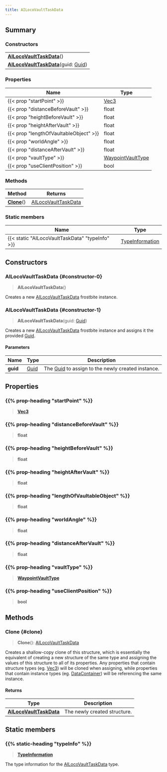 ```yaml
---
title: AILocoVaultTaskData
---
```


## Summary

### Constructors

|  |
| --- |
| **[AILocoVaultTaskData](#constructor-0)**() |
| **[AILocoVaultTaskData](#constructor-1)**(guid: [Guid](/vext/ref/shared/type/guid)) |

### Properties

| Name | Type |
| ---- | ---- |
| {{< prop "startPoint" >}} | [Vec3](/vext/ref/shared/type/vec3) |
| {{< prop "distanceBeforeVault" >}} | float |
| {{< prop "heightBeforeVault" >}} | float |
| {{< prop "heightAfterVault" >}} | float |
| {{< prop "lengthOfVaultableObject" >}} | float |
| {{< prop "worldAngle" >}} | float |
| {{< prop "distanceAfterVault" >}} | float |
| {{< prop "vaultType" >}} | [WaypointVaultType](/vext/ref/fb/waypointvaulttype) |
| {{< prop "useClientPosition" >}} | bool |

### Methods

| Method | Returns |
| ------ | ------- |
| **[Clone](#clone)**() | [AILocoVaultTaskData](/vext/ref/fb/ailocovaulttaskdata) |

### Static members

| Name | Type |
| ---- | ---- |
| {{< static "AILocoVaultTaskData" "typeInfo" >}} | [TypeInformation](/vext/ref/shared/type/typeinformation) |

## Constructors

### AILocoVaultTaskData {#constructor-0}

> **AILocoVaultTaskData**()

Creates a new [AILocoVaultTaskData](/vext/ref/fb/ailocovaulttaskdata) frostbite instance.

### AILocoVaultTaskData {#constructor-1}

> **AILocoVaultTaskData**(guid: [Guid](/vext/ref/shared/type/guid))

Creates a new [AILocoVaultTaskData](/vext/ref/fb/ailocovaulttaskdata) frostbite instance and assigns it the provided [Guid](/vext/ref/shared/type/guid).

#### Parameters

| Name | Type | Description |
| ---- | ---- | ----------- |
| **guid** | [Guid](/vext/ref/shared/type/guid) | The [Guid](/vext/ref/shared/type/guid) to assign to the newly created instance. |

## Properties

### {{% prop-heading "startPoint" %}}

> **[Vec3](/vext/ref/shared/type/vec3)**

### {{% prop-heading "distanceBeforeVault" %}}

> **float**

### {{% prop-heading "heightBeforeVault" %}}

> **float**

### {{% prop-heading "heightAfterVault" %}}

> **float**

### {{% prop-heading "lengthOfVaultableObject" %}}

> **float**

### {{% prop-heading "worldAngle" %}}

> **float**

### {{% prop-heading "distanceAfterVault" %}}

> **float**

### {{% prop-heading "vaultType" %}}

> **[WaypointVaultType](/vext/ref/fb/waypointvaulttype)**

### {{% prop-heading "useClientPosition" %}}

> **bool**

## Methods

### Clone {#clone}

> **Clone**(): [AILocoVaultTaskData](/vext/ref/fb/ailocovaulttaskdata)

Creates a shallow-copy clone of this structure, which is essentially the equivalent of creating a new structure of the same type and assigning the values of this structure to all of its properties. Any properties that contain structure types (eg. [Vec3](/vext/ref/shared/type/vec3)) will be cloned when assigning, while properties that contain instance types (eg. [DataContainer](/vext/ref/shared/type/datacontainer)) will be referencing the same instance.

#### Returns

| Type | Description |
| ---- | ----------- |
| **[AILocoVaultTaskData](/vext/ref/fb/ailocovaulttaskdata)** | The newly created structure. |

## Static members

### {{% static-heading "typeInfo" %}}

> **[TypeInformation](/vext/ref/shared/type/typeinformation)**

The type information for the [AILocoVaultTaskData](/vext/ref/fb/ailocovaulttaskdata) type.

